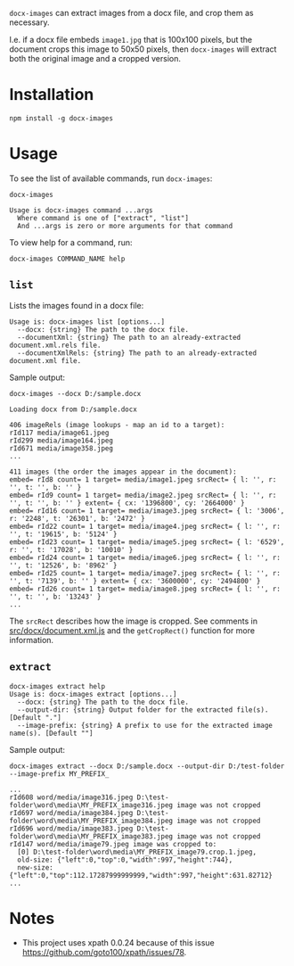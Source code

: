 `docx-images` can extract images from a docx file, and crop them as necessary.

I.e. if a docx file embeds `image1.jpg` that is 100x100 pixels, but the document crops this image to 50x50 pixels, then `docx-images` will extract both the original image and a cropped version.

# Installation

`npm install -g docx-images`

# Usage

To see the list of available commands, run `docx-images`:

`docx-images`

```
Usage is docx-images command ...args
  Where command is one of ["extract", "list"]
  And ...args is zero or more arguments for that command
```

To view help for a command, run:

`docx-images COMMAND_NAME help`

## `list`

Lists the images found in a docx file:

```
Usage is: docx-images list [options...]
  --docx: {string} The path to the docx file.
  --documentXml: {string} The path to an already-extracted document.xml.rels file.
  --documentXmlRels: {string} The path to an already-extracted document.xml file.
```

Sample output:

`docx-images --docx D:/sample.docx`

```
Loading docx from D:/sample.docx

406 imageRels (image lookups - map an id to a target):
rId117 media/image61.jpeg
rId299 media/image164.jpeg
rId671 media/image358.jpeg
...

411 images (the order the images appear in the document):
embed= rId8 count= 1 target= media/image1.jpeg srcRect= { l: '', r: '', t: '', b: '' }
embed= rId9 count= 1 target= media/image2.jpeg srcRect= { l: '', r: '', t: '', b: '' } extent= { cx: '1396800', cy: '2664000' }
embed= rId16 count= 1 target= media/image3.jpeg srcRect= { l: '3006', r: '2248', t: '26301', b: '2472' }
embed= rId22 count= 1 target= media/image4.jpeg srcRect= { l: '', r: '', t: '19615', b: '5124' }
embed= rId23 count= 1 target= media/image5.jpeg srcRect= { l: '6529', r: '', t: '17028', b: '10010' }
embed= rId24 count= 1 target= media/image6.jpeg srcRect= { l: '', r: '', t: '12526', b: '8962' }
embed= rId25 count= 1 target= media/image7.jpeg srcRect= { l: '', r: '', t: '7139', b: '' } extent= { cx: '3600000', cy: '2494800' }
embed= rId26 count= 1 target= media/image8.jpeg srcRect= { l: '', r: '', t: '', b: '13243' }
...
```

The `srcRect` describes how the image is cropped. See comments in [src/docx/document.xml.js](src/docx/document.xml.js)
and the `getCropRect()` function for more information.

## `extract`

```
docx-images extract help
Usage is: docx-images extract [options...]
  --docx: {string} The path to the docx file.
  --output-dir: {string} Output folder for the extracted file(s). [Default "."]
  --image-prefix: {string} A prefix to use for the extracted image name(s). [Default ""]
```

Sample output:

`docx-images extract --docx D:/sample.docx --output-dir D:/test-folder --image-prefix MY_PREFIX_`

```
...
rId608 word/media/image316.jpeg D:\test-folder\word\media\MY_PREFIX_image316.jpeg image was not cropped
rId697 word/media/image384.jpeg D:\test-folder\word\media\MY_PREFIX_image384.jpeg image was not cropped
rId696 word/media/image383.jpeg D:\test-folder\word\media\MY_PREFIX_image383.jpeg image was not cropped
rId147 word/media/image79.jpeg image was cropped to:
  [0] D:\test-folder\word\media\MY_PREFIX_image79.crop.1.jpeg,
  old-size: {"left":0,"top":0,"width":997,"height":744},
  new-size: {"left":0,"top":112.17287999999999,"width":997,"height":631.82712}
...
```

# Notes

- This project uses xpath 0.0.24 because of this issue https://github.com/goto100/xpath/issues/78.
